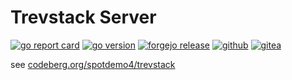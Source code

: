 # Trevstack Server

[![go report card](https://img.shields.io/badge/go%20report-A%2B-brightgreen?logo=Go&logoColor=%2389dceb&label=go%20report&labelColor=%2311111b)](https://www.goreportcard.com/report/github.com/spotdemo4/ts-server)
[![go version](https://img.shields.io/github/go-mod/go-version/spotdemo4/ts-server?logo=Go&logoColor=%2389dceb&label=go%20version&labelColor=%2311111b&color=%23313244)](https://go.dev/)
[![forgejo release](https://img.shields.io/gitea/v/release/spotdemo4/ts-server?gitea_url=https%3A%2F%2Fcodeberg.org&labelColor=%2311111b)](https://codeberg.org/spotdemo4/ts-server/releases/latest)
[![github](https://img.shields.io/badge/github-%23585b70?logo=github&logoColor=%2389dceb&label=source&labelColor=%2311111b)](https://github.com/spotdemo4/ts-server)
[![gitea](https://img.shields.io/badge/gitea-%23585b70?logo=gitea&logoColor=%2389dceb&label=source&labelColor=%2311111b)](https://gitea.com/spotdemo4/ts-server)

see [codeberg.org/spotdemo4/trevstack](https://codeberg.org/spotdemo4/trevstack)

